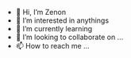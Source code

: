 - 👋 Hi, I’m Zenon
- 👀 I’m interested in anythings
- 🌱 I’m currently learning 
- 💞️ I’m looking to collaborate on ...
- 📫 How to reach me ...

<!---
LilZenon0/LilZenon0 is a ✨ special ✨ repository because its `README.md` (this file) appears on your GitHub profile.
You can click the Preview link to take a look at your changes.
--->
